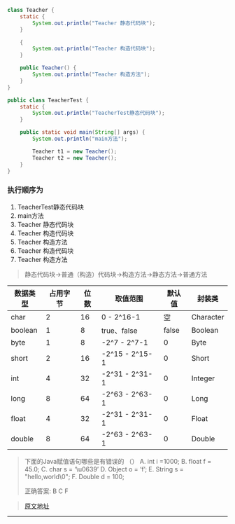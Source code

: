 
```java
class Teacher {
    static {
        System.out.println("Teacher 静态代码块");
    }

    {
        System.out.println("Teacher 构造代码块");
    }

    public Teacher() {
        System.out.println("Teacher 构造方法");
    }
}

public class TeacherTest {
    static {
        System.out.println("TeacherTest静态代码块");
    }

    public static void main(String[] args) {
        System.out.println("main方法");

        Teacher t1 = new Teacher();
        Teacher t2 = new Teacher();
    }
}
```

### 执行顺序为
1. TeacherTest静态代码块
2. main方法
3. Teacher 静态代码块
4. Teacher 构造代码块
5. Teacher 构造方法
6. Teacher 构造代码块
7. Teacher 构造方法



> 静态代码块->普通（构造）代码块->构造方法->静态方法->普通方法



数据类型 | 占用字节 | 位数 | 取值范围 | 默认值 |封装类
---|---|---|---|---|---
char	| 2	|16	|0 - 2^16-1	    |空	    |Character
boolean	| 1	|8	|true、false	|false	|Boolean
byte	|1	|8	|-2^7 - 2^7-1	|0	    |Byte
short	|2	|16	|-2^15 - 2^15-1	|0	    |Short
int	    |4	|32	|-2^31 - 2^31-1	|0	    |Integer
long	|8	|64	|-2^63 - 2^63-1	|0	    |Long
float	|4	|32	|-2^31 - 2^31-1	|0	    |Float
double	|8	|64	|-2^63 - 2^63-1	|0	    |Double



> 下面的Java赋值语句哪些是有错误的 （）
> A. int i =1000;
> B. float f = 45.0;
> C. char s = ‘\u0639’
> D. Object o = ‘f’;
> E. String s = "hello,world\0";
> F. Double d = 100;
>
> 正确答案: B C F

>[原文地址](https://learnku.com/articles/60695)
---


